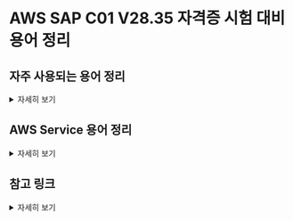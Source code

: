 # AWS SAP C01 V28.35 자격증 시험 대비 용어 정리


## 자주 사용되는 용어 정리
<details> <!-- 더보기 기능 -->
<summary>
자세히 보기
</summary>

* 고가용성 (High Availability)
  * 서버와 네트워크, 프로그램과 같은 시스템, 서비스가 오랜기간 동안 고장나지 않고 지속적으로 정상적으로 사용할 수 있고 운영 할 수 있는 성질
  * 오류가 발생하더라도 사람의 개입없이 빠른 시간내에 자동으로 복구되는 것


</details> <!-- 더보기 기능 -->


## AWS Service 용어 정리
<details> <!-- 더보기 기능 -->
<summary>
자세히 보기
</summary>

* CloudFormation
  * CloudFormation StackSets은 cf템플릿에서 aws리소스 구성을 정의할 수 있다.
 
 [go](http://stackoverflow.com){:target="_blank" rel="noopener"}
  
* [EC2 (Elastic Compute Cloud)] <a href="https://www.google.co.kr/" target=_blank> Link </a>
  * 거의 모든 워크로드에 적합한 안전하고 크기 조정 가능한 컴퓨팅 용량
  * 동일한 인스턴스는 두개의 개별 가용영역에 배치할 수 없다.
  * 한 인스턴스는 여러개의 NAT 주소를 가질수 없다.
  * Amazon Elastic Compute Cloud(Amazon EC2)는 소프트웨어 시스템을 구축하고 호스팅하는 데 사용하는 크기 조정 가능한 
    컴퓨팅 용량(말 그대로 Amazon 데이터 센터의 서버)을 제공하는 웹 서비스이다.

* Amazon EC2 Auto Scaling <a href="https://docs.aws.amazon.com/ko_kr/autoscaling/ec2/userguide/what-is-amazon-ec2-auto-scaling.html" target=_blank> Link </a>
  * Amazon EC2 Auto Scaling을 사용하면 애플리케이션의 로드를 처리할 수 있는 정확한 수의 Amazon EC2 인스턴스를 유지할 수 있다. 
  * 
  

* Amazon EC2 Auto Scaling
  *
  *
  

* Amazon EC2 Auto Scaling
  *
  *

[LINK](){:target="_blank"}

</details> <!-- 더보기 기능 -->


## 참고 링크
<details> <!-- 더보기 기능 -->
<summary>
자세히 보기
</summary>

* https://viassh.github.io/secret/word-book/


</details> <!-- 더보기 기능 -->
